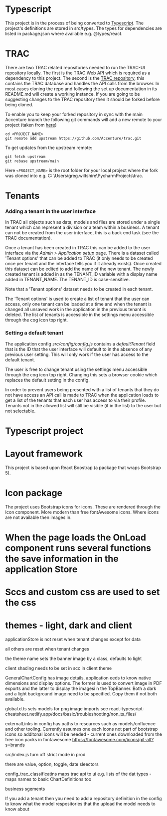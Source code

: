 # Typescript

This project is in the process of being converted to [Typescript](https://www.typescriptlang.org/). The project's
definitions are stored in src/types. The types for dependencies are listed in package.json where available e.g.
@types/react.

# TRAC

There are two TRAC related repositories needed to run the TRAC-UI repository locally. The first is
the [TRAC Web API](https://www.npmjs.com/package/trac-web-api)
which is required as a dependency to this project. The second is
the [TRAC repository](https://github.com/Accenture/trac), this contains the TRAC database and handles the API calls from
the browser. In most cases cloning the repo and following the set up documentation in its README.md will create a
working instance. If you are going to be suggesting changes to the TRAC repository then it should be forked before being
cloned.

To enable you to keep your forked repository in sync with the main Accenture branch the following git commands will add
a new remote to your project  (taken
from [here](https://stackoverflow.com/questions/3903817/pull-new-updates-from-original-github-repository-into-forked-github-repository))

    cd <PROJECT_NAME>  
    git remote add upstream https://github.com/Accenture/trac.git

To get updates from the upstream remote:

    git fetch upstream   
    git rebase upstream/main

Here `<PROJECT_NAME>` is the root folder for your local project where the fork was cloned into e.g. C:
\Users\greg.wiltshire\PycharmProjects\trac.

# Tenants

### Adding a tenant in the user interface

In TRAC all objects such as data, models and files are stored under a single tenant which can represent a division or a
team within a business. A tenant can not be created from the user interface, this is a back end task (see the TRAC
documentation).

Once a tenant has been created in TRAC this can be added to the user interface via the _Admin > Application setup_ page.
There is a dataset called 'Tenant options' that can be added to TRAC (it only needs to be created once per tenant and
the interface tells you if it already exists). Once created this dataset can be edited to add the name of the new
tenant. The newly created tenant is added in as the TENANT_ID variable with a display name added in TENANT_NAME. The
TENANT_ID is case-sensitive.

Note that a 'Tenant options' dataset needs to be created in each tenant.

The 'Tenant options' is used to create a list of tenant that the user can access, only one tenant can be loaded at a
time and when the tenant is changed all unsaved work in the application in the previous tenant is deleted. The list of
tenants is accessible in the settings menu accessible through the cog icon top right.

### Setting a default tenant

The application config _src/config/config.js_ contains a _defaultTenant_ field that is the ID that the user interface
will default to in the absence of any previous user setting. This will only work if the user has access to the default
tenant.

The user is free to change tenant using the settings menu accessible through the cog icon top right. Changing this sets
a browser cookie which replaces the default setting in the config.

In order to prevent users being presented with a list of tenants that they do not have access an API call is made to
TRAC when the application loads to get a list of the tenants that each user has access to via their profile. Tenants not
in the allowed list will still be visible (if in the list) to the user but not selectable.

# Typescript project

# Layout framework

This project is based upon React Boostrap (a package that wraps Bootstrap 5). 

# Icon package

The project uses Bootstrap icons for icons. These are rendered through the Icon component. More modern than free fontAwesome
icons. Where icons are not available then images in.

# When the page loads the OnLoad component runs several functions the save information in the application Store

# Sccs and custom css are used to set the css
# themes - light, dark and client

applicationStore is not reset when tenant changes except for data

all others are reset when tenant changes

the theme name sets the banner image by a class, defaults to light

client shading needs to be set in scc in client theme

GeneralChartConfig has image details, application eeds to know native dimensions and display options. The former is used to convert image in PDF exports
and the latter to display the imagesi n the TopBanner. Both a dark and a light background image need to be specified. Copy them if not both available.

global.d.ts sets models for png image imports see react-typescript-cheatsheet.netlify.app/docs/basic/troubleshooting/non_ts_files/

externalLinks in config has paths to resources such as models/cnfluence and other tooling. Currently assumes one each
icons not part of bootstrap icons so additonal icons will be needed - current ones downloaded from the free icon packs in fontawesome
https://fontawesome.com/icons/git-alt?s=brands

src/index.js
turn off strict mode in prod

there are value, option, toggle, date sleectors

config_trac_classificatins maps trac api to ui  e.g. lists of the dat types - maps names to basic ChartDefinitions too

business sgements 


If you add a tenant then you need to add a repository definition in the config to know what the model respositories that the upload the model needs to know about